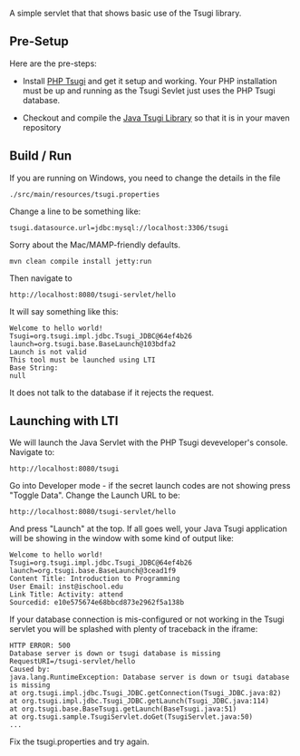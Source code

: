 
A simple servlet that that shows basic use of the Tsugi library.

Pre-Setup
---------

Here are the pre-steps:

* Install [PHP Tsugi](https://github.com/csev/tsugi) and get it setup and working.
Your PHP installation must be up and running as the Tsugi Sevlet just uses the PHP
Tsugi database.

* Checkout and compile the [Java Tsugi Library](https://github.com/csev/tsugi-java) so
that it is in your maven repository

Build / Run
-----------

If you are running on Windows, you need to change the details in the file

    ./src/main/resources/tsugi.properties

Change a line to be something like:

    tsugi.datasource.url=jdbc:mysql://localhost:3306/tsugi

Sorry about the Mac/MAMP-friendly defaults.

    mvn clean compile install jetty:run

Then navigate to 

    http://localhost:8080/tsugi-servlet/hello

It will say something like this:

    Welcome to hello world!
    Tsugi=org.tsugi.impl.jdbc.Tsugi_JDBC@64ef4b26
    launch=org.tsugi.base.BaseLaunch@103bdfa2
    Launch is not valid
    This tool must be launched using LTI
    Base String:
    null

It does not talk to the database if it rejects the request. 

Launching with LTI
------------------

We will launch the Java Servlet with the PHP Tsugi deveveloper's console.
Navigate to:

    http://localhost:8080/tsugi

Go into Developer mode - if the secret launch codes are not showing press 
"Toggle Data".  Change the Launch URL to be:

    http://localhost:8080/tsugi-servlet/hello

And press "Launch" at the top.  If all goes well, your Java Tsugi application
will be showing in the window with some kind of output like:

    Welcome to hello world!
    Tsugi=org.tsugi.impl.jdbc.Tsugi_JDBC@64ef4b26
    launch=org.tsugi.base.BaseLaunch@3cead1f9
    Content Title: Introduction to Programming
    User Email: inst@ischool.edu
    Link Title: Activity: attend
    Sourcedid: e10e575674e68bbcd873e2962f5a138b

If your database connection is mis-configured or not working in the Tsugi
servlet you will be splashed with plenty of traceback in the iframe:

    HTTP ERROR: 500
    Database server is down or tsugi database is missing
    RequestURI=/tsugi-servlet/hello
    Caused by:
    java.lang.RuntimeException: Database server is down or tsugi database is missing
    at org.tsugi.impl.jdbc.Tsugi_JDBC.getConnection(Tsugi_JDBC.java:82)
    at org.tsugi.impl.jdbc.Tsugi_JDBC.getLaunch(Tsugi_JDBC.java:114)
    at org.tsugi.base.BaseTsugi.getLaunch(BaseTsugi.java:51)
    at org.tsugi.sample.TsugiServlet.doGet(TsugiServlet.java:50)
    ...

Fix the tsugi.properties and try again.


